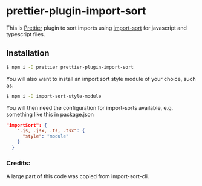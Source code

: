 # prettier-plugin-import-sort

This is [Prettier] plugin to sort imports using [import-sort] for javascript and typescript files.

[Prettier]: https://github.com/prettier/prettier
[import-sort]: https://github.com/renke/import-sort

## Installation

```bash
$ npm i -D prettier prettier-plugin-import-sort
```

You will also want to install an import sort style module of your choice, such as: 

```bash
$ npm i -D import-sort-style-module
```

You will then need the configuration for import-sorts available, e.g. something like this in package.json

```json
"importSort": {
    ".js, .jsx, .ts, .tsx": {
      "style": "module"
    }
  }
  ```
  
### Credits:

A large part of this code was copied from import-sort-cli.
